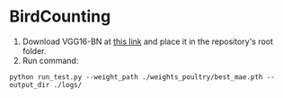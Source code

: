 # BirdCounting


1. Download VGG16-BN at [this link](https://download.pytorch.org/models/vgg16_bn-6c64b313.pth) and place it in the repository's root folder.
2. Run command: 

```
python run_test.py --weight_path ./weights_poultry/best_mae.pth --output_dir ./logs/
```